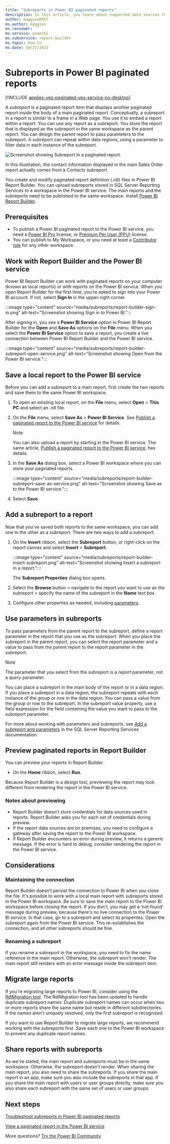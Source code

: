 ```yaml
---
title: "Subreports in Power BI paginated reports"
description: In this article, you learn about supported data sources for paginated reports in the Power BI service.
author: maggiesMSFT
ms.author: maggies
ms.reviewer: ''
ms.service: powerbi
ms.subservice: report-builder
ms.topic: how-to
ms.date: 10/27/2022
---
```


# Subreports in Power BI paginated reports

[!INCLUDE [applies-yes-paginated-yes-service-no-desktop](../includes/applies-yes-paginated-yes-service-no-desktop.md)] 

A *subreport* is a paginated report item that displays another paginated report inside the body of a main paginated report. Conceptually, a subreport in a report is similar to a frame in a Web page. You use it to embed a report within a report. You can use any report as a subreport. You store the report that is displayed as the subreport in the same workspace as the parent report. You can design the parent report to pass parameters to the subreport. A subreport can repeat within data regions, using a parameter to filter data in each instance of the subreport.  
  
 ![Screenshot showing Subreport in a paginated report.](media/subreports/paginated-report-subreport.png "Screenshot showing Subreport in a paginated report")  
  
 In this illustration, the contact information displayed in the main Sales Order report actually comes from a Contacts subreport.  
  
You create and modify paginated report definition (.rdl) files in Power BI Report Builder. You can upload subreports stored in SQL Server Reporting Services to a workspace in the Power BI service. The main reports and the subreports need to be published to the same workspace. Install [Power BI Report Builder](https://aka.ms/pbireportbuilder).

## Prerequisites 

- To publish a Power BI paginated report to the Power BI service, you need a [Power BI Pro](../fundamentals/service-self-service-signup-for-power-bi.md) license, or [Premium Per User (PPU)](../enterprise/service-premium-per-user-faq.yml) license.
- You can publish to My Workspace, or you need at least a [Contributor role](../collaborate-share/service-roles-new-workspaces.md#workspace-roles) for any other workspace.
  
## Work with Report Builder and the Power BI service

Power BI Report Builder can work with paginated reports on your computer (known as local reports) or with reports on the Power BI service.  When you open Report Builder for the first time, you're asked to sign into your Power BI account. If not, select **Sign In** in the upper-right corner.

:::image type="content" source="media/subreports/report-builder-sign-in.png" alt-text="Screenshot showing Sign in to Power BI.":::

After signing in, you see a **Power BI Service** option in Power BI Report Builder for the **Open** and **Save As** options on the **File** menu. When you select the **Power BI Service** option to save a report, you create a live connection between Power BI Report Builder and the Power BI service. 

:::image type="content" source="media/subreports/report-builder-subreport-open-service.png" alt-text="Screenshot showing Open from the Power BI service.":::

## Save a local report to the Power BI service

Before you can add a subreport to a main report, first create the two reports and save them to the same Power BI workspace.

1. To open an existing local report, on the **File** menu, select **Open** > **This PC** and select an .rdl file.  

2. On the **File** menu, select **Save As** > **Power BI Service**.  See [Publish a paginated report to the Power BI service](paginated-reports-save-to-power-bi-service.md) for details.

    > [!NOTE]
    > You can also upload a report by starting in the Power BI service. The same article, [Publish a paginated report to the Power BI service](paginated-reports-save-to-power-bi-service.md), has details.

3. In the **Save As** dialog box, select a Power BI workspace where you can store your paginated reports.

    :::image type="content" source="media/subreports/report-builder-subreport-save-as-service.png" alt-text="Screenshot showing Save as to the Power BI service.":::

4. Select **Save**.

## Add a subreport to a report

Now that you've saved both reports to the same workspace, you can add one to the other as a subreport. There are two ways to add a subreport.

1. On the **Insert** ribbon, select the **Subreport** button, or right-click on the report canvas and select **Insert** > **Subreport**.

    :::image type="content" source="media/subreports/report-builder-insert-subreport.png" alt-text="Screenshot showing Insert a subreport in a report.":::

    The **Subreport Properties** dialog box opens.  

2. Select the **Browse** button > navigate to the report you want to use as the subreport > specify the name of the subreport in the **Name** text box.

3. Configure other properties as needed, including [parameters](#use-parameters-in-subreports).

## Use parameters in subreports  
 To pass parameters from the parent report to the subreport, define a report parameter in the report that you use as the subreport. When you place the subreport in the parent report, you can select the report parameter and a value to pass from the parent report to the report parameter in the subreport.  
  
> [!NOTE]  
> The parameter that you select from the subreport is a *report* parameter, not a *query* parameter.  
  
 You can place a subreport in the main body of the report or in a data region. If you place a subreport in a data region, the subreport repeats with each instance of the group or row in the data region. You can pass a value from the group or row to the subreport. In the subreport value property, use a field expression for the field containing the value you want to pass to the subreport parameter.  
  
 For more about working with parameters and subreports, see [Add a subreport and parameters](/sql/reporting-services/report-design/add-a-subreport-and-parameters-report-builder-and-ssrs) in the SQL Server Reporting Services documentation.  

## Preview paginated reports in Report Builder

You can preview your reports in Report Builder.

- On the **Home** ribbon, select **Run**. 

Because Report Builder is a design tool, previewing the report may look different from rendering the report in the Power BI service.

### Notes about previewing

- Report Builder doesn’t store credentials for data sources used in reports.  Report Builder asks you for each set of credentials during preview.  
- If the report data sources are on premises, you need to configure a gateway after saving the report to the Power BI workspace.
- If Report Builder encounters an error during preview, it returns a generic message.  If the error is hard to debug, consider rendering the report in the Power BI service.  

## Considerations

### Maintaining the connection

Report Builder doesn’t persist the connection to Power BI when you close the file.  It's possible to work with a local main report with subreports stored in the Power BI workspace. Be sure to save the main report to the Power BI workspace before closing the report.  If you don't, you may get a ‘not found’ message during preview, because there's no live connection to the Power BI service.  In that case, go to a subreport and select its properties.  Open the subreport again from the Power BI service.  This re-establishes the connection, and all other subreports should be fine.

### Renaming a subreport

If you rename a subreport in the workspace, you need to fix the name reference in the main report. Otherwise, the subreport won't render. The main report still renders with an error message inside the subreport item.

## Migrate large reports

If you're migrating large reports to Power BI, consider using the [RdlMigration tool](../guidance/migrate-ssrs-reports-to-power-bi.md).  The RdlMigration tool has been updated to handle duplicate subreport names.  Duplicate subreport names can occur when two or more reports share the same name but reside in different subdirectories.  If the names aren't uniquely resolved, only the first subreport is recognized.

If you want to use Report Builder to migrate large reports, we recommend working with the subreports first. Save each one to the Power BI workspace to prevent any duplicate report names.

## Share reports with subreports

As we've stated, the main report and subreports must be in the same workspace. Otherwise, the subreport doesn't render. When sharing the main report, you also need to share the subreports. If you share the main report in an app, make sure you also include the subreports in that app. If you share the main report with users or user groups directly, make sure you also share each subreport with the same set of users or user groups.
  
## Next steps

[Troubleshoot subreports in Power BI paginated reports](subreports-troubleshoot.md)

[View a paginated report in the Power BI service](../consumer/paginated-reports-view-power-bi-service.md)

More questions? [Try the Power BI Community](https://community.powerbi.com/)